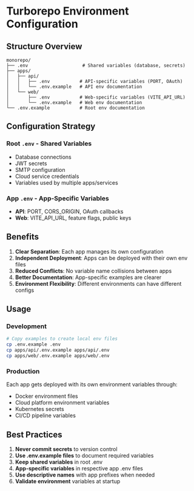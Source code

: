 # Turborepo Environment Configuration

## Structure Overview

```
monorepo/
├── .env                    # Shared variables (database, secrets)
├── apps/
│   ├── api/
│   │   ├── .env           # API-specific variables (PORT, OAuth)
│   │   └── .env.example   # API env documentation
│   └── web/
│       ├── .env           # Web-specific variables (VITE_API_URL)
│       └── .env.example   # Web env documentation
└── .env.example           # Root env documentation
```

## Configuration Strategy

### Root `.env` - Shared Variables

- Database connections
- JWT secrets
- SMTP configuration
- Cloud service credentials
- Variables used by multiple apps/services

### App `.env` - App-Specific Variables

- **API**: PORT, CORS_ORIGIN, OAuth callbacks
- **Web**: VITE_API_URL, feature flags, public keys

## Benefits

1. **Clear Separation**: Each app manages its own configuration
2. **Independent Deployment**: Apps can be deployed with their own env files
3. **Reduced Conflicts**: No variable name collisions between apps
4. **Better Documentation**: App-specific examples are clearer
5. **Environment Flexibility**: Different environments can have different configs

## Usage

### Development

```bash
# Copy examples to create local env files
cp .env.example .env
cp apps/api/.env.example apps/api/.env
cp apps/web/.env.example apps/web/.env
```

### Production

Each app gets deployed with its own environment variables through:

- Docker environment files
- Cloud platform environment variables
- Kubernetes secrets
- CI/CD pipeline variables

## Best Practices

1. **Never commit secrets** to version control
2. **Use .env.example files** to document required variables
3. **Keep shared variables** in root .env
4. **App-specific variables** in respective app .env files
5. **Use descriptive names** with app prefixes when needed
6. **Validate environment** variables at startup
